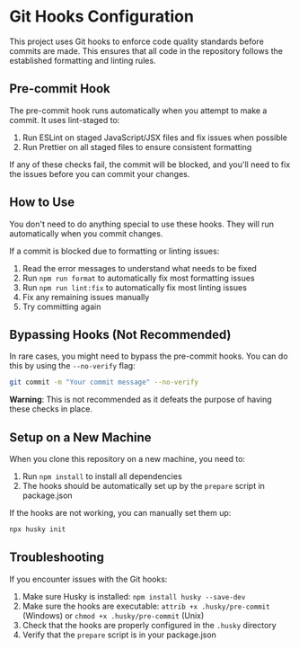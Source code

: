 # Git Hooks Configuration

This project uses Git hooks to enforce code quality standards before commits are made. This ensures that all code in the repository follows the established formatting and linting rules.

## Pre-commit Hook

The pre-commit hook runs automatically when you attempt to make a commit. It uses lint-staged to:

1. Run ESLint on staged JavaScript/JSX files and fix issues when possible
2. Run Prettier on all staged files to ensure consistent formatting

If any of these checks fail, the commit will be blocked, and you'll need to fix the issues before you can commit your changes.

## How to Use

You don't need to do anything special to use these hooks. They will run automatically when you commit changes.

If a commit is blocked due to formatting or linting issues:

1. Read the error messages to understand what needs to be fixed
2. Run `npm run format` to automatically fix most formatting issues
3. Run `npm run lint:fix` to automatically fix most linting issues
4. Fix any remaining issues manually
5. Try committing again

## Bypassing Hooks (Not Recommended)

In rare cases, you might need to bypass the pre-commit hooks. You can do this by using the `--no-verify` flag:

```bash
git commit -m "Your commit message" --no-verify
```

**Warning**: This is not recommended as it defeats the purpose of having these checks in place.

## Setup on a New Machine

When you clone this repository on a new machine, you need to:

1. Run `npm install` to install all dependencies
2. The hooks should be automatically set up by the `prepare` script in package.json

If the hooks are not working, you can manually set them up:

```bash
npx husky init
```

## Troubleshooting

If you encounter issues with the Git hooks:

1. Make sure Husky is installed: `npm install husky --save-dev`
2. Make sure the hooks are executable: `attrib +x .husky/pre-commit` (Windows) or `chmod +x .husky/pre-commit` (Unix)
3. Check that the hooks are properly configured in the `.husky` directory
4. Verify that the `prepare` script is in your package.json
